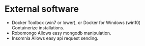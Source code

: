 # External software
* Docker Toolbox (win7 or lower), or Docker for Windows (win10)
Containerize installations.
* Robomongo
Allows easy mongodb manipulation.
* Insomnia
Allows easy api request sending.